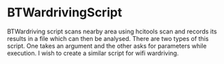 # BTWardrivingScript
BTWardriving script scans nearby area using hcitools scan and records its results in a file which can then be analysed. There are two types of this script. One takes an argument and the other asks for parameters while execution. I wish to create a similar script for wifi wardriving.   
